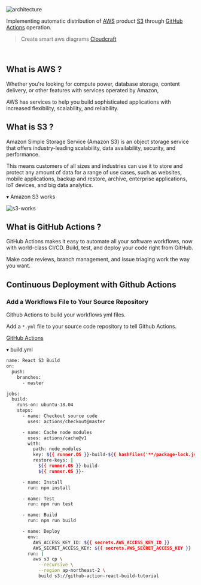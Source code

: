 <img src='https://github.com/byreact/images/raw/master/s3-github-action/architecture.png' border='0' alt='architecture' />

Implementing automatic distribution of [AWS](https://aws.amazon.com/ko/) product [S3](https://aws.amazon.com/ko/s3/) through [GitHub Actions](https://github.com/features/actions) operation.

> Create smart aws diagrams [Cloudcraft](https://cloudcraft.co/)

<br />

## What is AWS ?

Whether you're looking for compute power, database storage, content delivery, or other features with services operated by Amazon, 

AWS has services to help you build sophisticated applications with increased flexibility, scalability, and reliability.

## What is S3 ?

Amazon Simple Storage Service (Amazon S3) is an object storage service that offers industry-leading scalability, data availability, security, and performance.

This means customers of all sizes and industries can use it to store and protect any amount of data for a range of use cases, such as websites, mobile applications, backup and restore, archive, enterprise applications, IoT devices, and big data analytics.

▾ Amazon S3 works

<img src='https://github.com/byreact/images/raw/master/s3-github-action/s3-works.png' border='0' alt='s3-works' />

## What is GitHub Actions ?

GitHub Actions makes it easy to automate all your software workflows, now with world-class CI/CD. Build, test, and deploy your code right from GitHub. 

Make code reviews, branch management, and issue triaging work the way you want.

## Continuous Deployment with Github Actions

### Add a Workflows File to Your Source Repository

Github Actions to build your workflows yml files.

Add a `*.yml` file to your source code repository to tell Github Actions.

[GitHub Actions](https://github.com/features/actions)

▾ build.yml

```bash
name: React S3 Build
on:
  push:
    branches:
      - master

jobs:
  build:
    runs-on: ubuntu-18.04
    steps:
      - name: Checkout source code
        uses: actions/checkout@master

      - name: Cache node modules
        uses: actions/cache@v1
        with:
          path: node_modules
          key: ${{ runner.OS }}-build-${{ hashFiles('**/package-lock.json') }}
          restore-keys: |
            ${{ runner.OS }}-build-
            ${{ runner.OS }}-

      - name: Install
        run: npm install

      - name: Test
        run: npm run test

      - name: Build
        run: npm run build

      - name: Deploy
        env:
          AWS_ACCESS_KEY_ID: ${{ secrets.AWS_ACCESS_KEY_ID }}
          AWS_SECRET_ACCESS_KEY: ${{ secrets.AWS_SECRET_ACCESS_KEY }}
        run: |
          aws s3 cp \
            --recursive \
            --region ap-northeast-2 \
            build s3://github-action-react-build-tutorial
```
